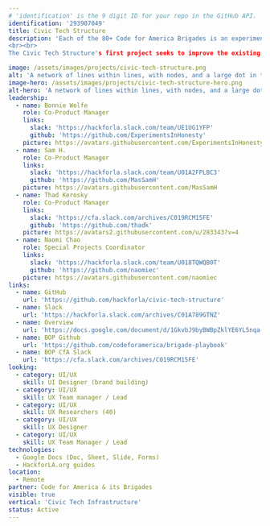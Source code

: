 ```yaml
---
# 'identification' is the 9 digit ID for your repo in the GitHub API.
identification: '293907049'
title: Civic Tech Structure
description: 'Each of the 80+ Code for America Brigades is an experiment which generates valuable learnings and new effective processes and practices. However, Brigades and other civic tech volunteer organizations need not start from scratch. This project aims to improve existing structures and create new ones that make it easier to share replicable processes and practices so that organizers and members can iterate on each others work, improving outcomes for the whole network.
<br><br>
The Civic Tech Structure's first project seeks to improve the existing Code for America Brigade Organizer’s Playbook (BOP) into a communal, high-value resource for sharing. We will be performing an intensive UX Research phase with the BOP end users to understand their priorities, infrastructure, and potential contributions.'

image: /assets/images/projects/civic-tech-structure.png
alt: 'A network of lines within lines, with nodes, and a large dot in the center.'
image-hero: /assets/images/projects/civic-tech-structure-hero.png
alt-hero: 'A network of lines within lines, with nodes, and a large dot in the center.'
leadership:
  - name: Bonnie Wolfe
    role: Co-Product Manager
    links:
      slack: 'https://hackforla.slack.com/team/UE1UG1YFP'
      github: 'https://github.com/ExperimentsInHonesty'
    picture: https://avatars.githubusercontent.com/ExperimentsInHonesty
  - name: Sam H.
    role: Co-Product Manager
    links:
      slack: 'https://hackforla.slack.com/team/U01A2FPLBC3'
      github: 'https://github.com/MasSamH'
    picture: https://avatars.githubusercontent.com/MasSamH
  - name: Thad Kerosky
    role: Co-Product Manager
    links:
      slack: 'https://cfa.slack.com/archives/C019RCM15FE'
      github: 'https://github.com/thadk'
    picture: https://avatars2.githubusercontent.com/u/283343?v=4
  - name: Naomi Chao
    role: Special Projects Coordinator
    links:
      slack: 'https://hackforla.slack.com/team/U018TQWQB0T'
      github: 'https://github.com/naomiec'
    picture: https://avatars.githubusercontent.com/naomiec
links:
  - name: GitHub
    url: 'https://github.com/hackforla/civic-tech-structure'
  - name: Slack
    url: 'https://hackforla.slack.com/archives/C01A789GTNZ'
  - name: Overview
    url: 'https://docs.google.com/document/d/1GkvbJ9byBWBpZklYE6YL5nqa-KbIRz32PnMCeroV_1g/edit?usp=sharing'
  - name: BOP Github
    url: 'https://github.com/codeforamerica/brigade-playbook'
  - name: BOP CfA Slack
    url: 'https://cfa.slack.com/archives/C019RCM15FE'
looking:
  - category: UI/UX
    skill: UI Designer (brand building)
  - category: UI/UX
    skill: UX Team manager / Lead
  - category: UI/UX
    skill: UX Researchers (40)
  - category: UI/UX
    skill: UX Designer
  - category: UI/UX
    skill: UX Team Manager / Lead
technologies:
  - Google Docs (Doc, Sheet, Slide, Forms)
  - HackforLA.org guides
location:
  - Remote
partner: Code for America & its Brigades
visible: true
vertical: 'Civic Tech Infrastructure' 
status: Active
---
```

